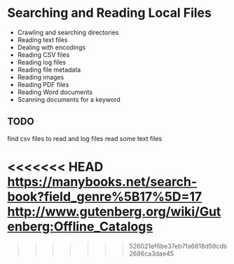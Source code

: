 # Searching and Reading Local Files

- Crawling and searching directories
- Reading text files
- Dealing with encodings
- Reading CSV files
- Reading log files
- Reading file metadata
- Reading images
- Reading PDF files
- Reading Word documents
- Scanning documents for a keyword



## TODO
find csv files to read and log files
read some text files

<<<<<<< HEAD
https://manybooks.net/search-book?field_genre%5B17%5D=17
http://www.gutenberg.org/wiki/Gutenberg:Offline_Catalogs
=======
>>>>>>> 526021ef6be37eb7fa6818d59cdb2686ca3dae45
